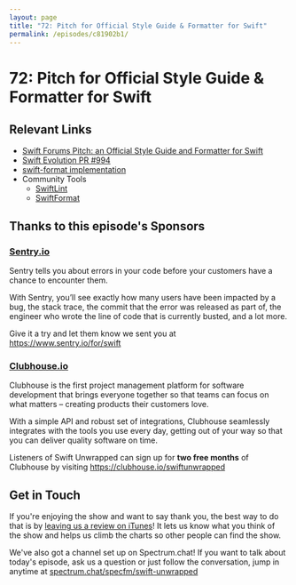 ```yaml
---
layout: page
title: "72: Pitch for Official Style Guide & Formatter for Swift"
permalink: /episodes/c81902b1/
---
```


# 72: Pitch for Official Style Guide & Formatter for Swift

## Relevant Links

* [Swift Forums Pitch: an Official Style Guide and Formatter for Swift](https://forums.swift.org/t/pitch-an-official-style-guide-and-formatter-for-swift/21025)
* [Swift Evolution PR \#994](https://github.com/apple/swift-evolution/pull/994)
* [swift-format implementation](https://github.com/google/swift/tree/format)
* Community Tools
  * [SwiftLint](https://github.com/realm/SwiftLint)
  * [SwiftFormat](https://github.com/nicklockwood/SwiftFormat)

## Thanks to this episode's Sponsors

### [Sentry.io](https://www.sentry.io/for/swift)

Sentry tells you about errors in your code before your customers have a chance to encounter them. 

With Sentry, you’ll see exactly how many users have been impacted by a bug, the stack trace, the commit that the error was released as part of, the engineer who wrote the line of code that is currently busted, and a lot more. 

Give it a try and let them know we sent you at https://www.sentry.io/for/swift

### [Clubhouse.io](https://clubhouse.io/swiftunwrapped)

Clubhouse is the first project management platform for software development that brings everyone together so that teams can focus on what matters – creating products their customers love. 

With a simple API and robust set of integrations, Clubhouse seamlessly integrates with the tools you use every day, getting out of your way so that you can deliver quality software on time. 

Listeners of Swift Unwrapped can sign up for **two free months** of Clubhouse by visiting https://clubhouse.io/swiftunwrapped 

## Get in Touch

If you're enjoying the show and want to say thank you, the best way to do that is by [leaving us a review on iTunes](https://itunes.apple.com/us/podcast/swift-unwrapped/id1209817203?mt=2)! It lets us know what you think of the show and helps us climb the charts so other people can find the show.

We've also got a channel set up on Spectrum.chat! If you want to talk about today's episode, ask us a question or just follow the conversation, jump in anytime at [spectrum.chat/specfm/swift-unwrapped](https://spectrum.chat/specfm/swift-unwrapped)
